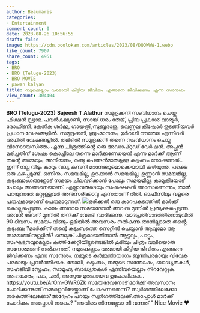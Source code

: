```yaml
---
author: Beaumaris
categories:
- Entertainment
comment_count: 0
date: 2023-08-26 10:56:55
draft: false
image: https://cdn.boolokam.com/articles/2023/08/DQQWWW-1.webp
like_count: 7907
share_count: 4951
tags:
- BRO
- BRO (Telugu-2023)
- BRO MOVIE
- pawan kalyan
title: നമുക്കെല്ലാം വരമായി കിട്ടിയ ജീവിതം എങ്ങനെ ജീവിക്കണം എന്ന സന്ദേശം
view_count: 304404
---
```


**BRO (Telugu-2023)** **Sajeesh T Alathur** സമുദ്രക്കനി സംവിധാനം ചെയ്ത ഫിക്ഷൻ ഡ്രാമ. പവൻകല്യാൺ, സായ് ധരം തേജ്, പ്രിയ പ്രകാശ് വാര്യർ, രോഹിണി, കേതിക ശർമ്മ, ഗായത്രി,സുബ്ബരാജു, വെണ്ണല കിഷോർ തുടങ്ങിയവർ പ്രധാന വേഷങ്ങളിൽ. സമുദ്രക്കനി, ബ്രഹ്മാനന്ദം, ഉർവശി രൗതേല എന്നിവർ അഥിതി വേഷങ്ങളിൽ. തമിഴിൽ സമുദ്രക്കനി തന്നെ സംവിധാനം ചെയ്ത വിനോദയസിത്തം എന്ന ചിത്രത്തിൻ്റെ ഒരു അഡാപ്റ്റഡ് വേർഷൻ. അച്ഛൻ മരിച്ചതിന് ശേഷം കൊച്ചിലേ തന്നെ മാർക്കണ്ഡേയൻ എന്ന മാർക്ക് ആണ് തൻ്റെ അമ്മയും, അനിയനും, രണ്ടു പെങ്ങൻമാരുമുള്ള കുടുംബം നോക്കുന്നത്.. ഇന്ന് നല്ല വീടും കാറും വല്യ കമ്പനി മാനേജറുമൊക്കെയായി കഴിയുന്നു. പക്ഷെ ഒരു കുഴപ്പമുണ്ട്. ഒന്നിനും സമയമില്ല, ഉറക്കാൻ സമയമില്ല, ഉണ്ണാൻ സമയമില്ല, കുടുംബാംഗങ്ങളോട് സമയം ചിലവഴിക്കാൻ പോലും സമയമില്ല. കാമുകിയോട് പോലും അങ്ങനെയാണ്. എല്ലാവരുടെയും സംരക്ഷകൻ ഞാനാണെന്നും, താൻ പറയുന്നതേ മറ്റുള്ളവർ അനുസരിക്കാവൂ എന്നതാണ് രീതി. ഓഫീസിലും വളരെ പരുഷമായാണ് പെരുമാറുന്നത്. ![](https://cdn.boolokam.com/articles/2023/08/DQQWWW-1.webp)ഒരിക്കൽ ഒരു കാറപകടത്തിൽ മാർക്ക് കൊല്ലപ്പെടുന്നു. കാലം അഥവാ സമയദേവൻ അവനു മുന്നിൽ പ്രത്യക്ഷപ്പെടുന്നു. അവൻ ദേവന് മുന്നിൽ തനിക്ക് വേണ്ടി വാദിക്കുന്നു. വാദപ്രതിവാദത്തിനൊടുവിൽ 90 ദിവസം സമയം വീണ്ടും ഭൂമിയിൽ അവസരം നൽകുന്നു.താനില്ലാതെ തൻ്റെ കുടുംബം ?മാർക്കിന് തൻ്റെ കുടുംബത്തെ സെറ്റിൽ ചെയ്യാൻ ആവുമോ ആ സമയത്തിനുള്ളിൽ? തെലുങ്ക് ചിത്രമായതിനാൽ ആട്ടവും ,പാട്ടും, സംഘട്ടനവുമെല്ലാം കുത്തിക്കേറ്റിയിട്ടുണ്ടെങ്കിൽ കൂടിയും ചിത്രം വലിയൊരു സന്ദേശമാണ് നൽകുന്നത്. നമുക്കെല്ലാം വരമായി കിട്ടിയ ജീവിതം എങ്ങനെ ജീവിക്കണം എന്ന സന്ദേശം. നമ്മുടെ കർമ്മനിയോഗം ബുദ്ധിപരമായും വിവേക പരമായും പ്രവർത്തിക്കുക. ജോലി, കുടുംബം, നമ്മുടെ സന്തോഷം, ബാദ്ധ്യതകൾ, സഹജീവി സ്നേഹം, സാമൂഹ്യ ബാദ്ധ്യതകൾ എന്നിവയെല്ലാം നിറവേറ്റുക. അഹങ്കാരം, പക, ചതി, അസൂയ മുതലായവ ഉപേക്ഷിക്കുക.. https://youtu.be/ArOm-GWR6Zk സമയദേവനോട് മാർക്ക് അവസാനം ചോദിക്കുന്നുണ്ട് നമ്മളെവിടേയ്ക്കാണ് പോകുന്നതെന്ന്? സ്വർഗത്തിലേക്കോ നരകത്തിലേക്കോ?അദ്ദേഹം പറയും സ്വർഗത്തിലേക്ക്.അപ്പോൾ മാർക്ക് ചോദിക്കും അപ്പോൾ നരകം? "അവിടെ നിന്നല്ലേടാ നീ വന്നത് " Nice Movie ❤